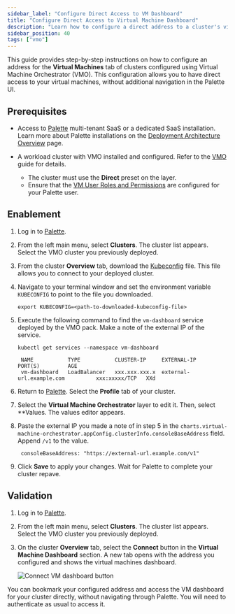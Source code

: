 ```yaml
---
sidebar_label: "Configure Direct Access to VM Dashboard"
title: "Configure Direct Access to Virtual Machine Dashboard"
description: "Learn how to configure a direct address to a cluster's virtual machines."
sidebar_position: 40
tags: ["vmo"]
---
```


This guide provides step-by-step instructions on how to configure an address for the **Virtual Machines** tab of
clusters configured using Virtual Machine Orchestrator (VMO). This configuration allows you to have direct access to
your virtual machines, without additional navigation in the Palette UI.

## Prerequisites

- Access to [Palette](https://console.spectrocloud.com) multi-tenant SaaS or a dedicated SaaS installation. Learn more
  about Palette installations on the [Deployment Architecture Overview](../architecture/architecture-overview.md) page.

- A workload cluster with VMO installed and configured. Refer to the [VMO](./vm-management.md) guide for details.
  <!--prettier-ignore-start-->

  - The cluster must use the **Direct** preset on the
    <VersionedLink text="Virtual Machine Orchestrator" url="/integrations/packs/?pack=virtual-machine-orchestrator" />
    layer.
  - Ensure that the [VM User Roles and Permissions](./rbac/vm-roles-permissions.md) are configured for your Palette
    user.

<!--prettier-ignore-end-->

## Enablement

1. Log in to [Palette](https://console.spectrocloud.com).

2. From the left main menu, select **Clusters**. The cluster list appears. Select the VMO cluster you previously
   deployed.

3. From the cluster **Overview** tab, download the [Kubeconfig](../clusters/cluster-management/kubeconfig.md) file. This
   file allows you to connect to your deployed cluster.

4. Navigate to your terminal window and set the environment variable `KUBECONFIG` to point to the file you downloaded.

   ```shell
   export KUBECONFIG=<path-to-downloaded-kubeconfig-file>
   ```

5. Execute the following command to find the `vm-dashboard` service deployed by the VMO pack. Make a note of the
   external IP of the service.

   ```shell
   kubectl get services --namespace vm-dashboard
   ```

   ```text hideClipboard title="Example output"
    NAME           TYPE           CLUSTER-IP     EXTERNAL-IP                       PORT(S)         AGE
    vm-dashboard   LoadBalancer   xxx.xxx.xxx.x  external-url.example.com          xxx:xxxxx/TCP   XXd
   ```

6. Return to [Palette](https://console.spectrocloud.com). Select the **Profile** tab of your cluster.

7. Select the **Virtual Machine Orchestrator** layer to edit it. Then, select \*\*Values. The values editor appears.

8. Paste the external IP you made a note of in step 5 in the
   `charts.virtual-machine-orchestrator.appConfig.clusterInfo.consoleBaseAddress` field. Append `/v1` to the value.

   ```text hideClipboard title="Example value"
    consoleBaseAddress: "https://external-url.example.com/v1"
   ```

9. Click **Save** to apply your changes. Wait for Palette to complete your cluster repave.

## Validation

1. Log in to [Palette](https://console.spectrocloud.com).

2. From the left main menu, select **Clusters**. The cluster list appears. Select the VMO cluster you previously
   deployed.

3. On the cluster **Overview** tab, select the **Connect** button in the **Virtual Machine Dashboard** section. A new
   tab opens with the address you configured and shows the virtual machines dashboard.

   ![Connect VM dashboard button](/vm-management_configure-console-base-address_connect-button.webp)

You can bookmark your configured address and access the VM dashboard for your cluster directly, without navigating
through Palette. You will need to authenticate as usual to access it.
